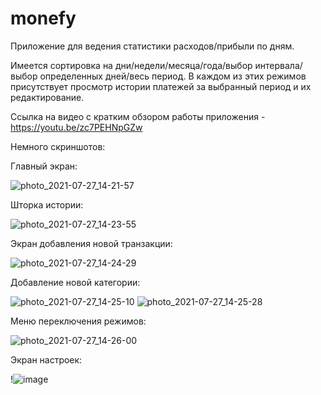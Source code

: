 # monefy

Приложение для ведения статистики расходов/прибыли по дням.

Имеется сортировка на дни/недели/месяца/года/выбор интервала/выбор определенных дней/весь период.
В каждом из этих режимов присутствует просмотр истории платежей за выбранный период  и их редактирование.


Ссылка на видео с кратким обзором работы приложения - https://youtu.be/zc7PEHNpGZw

Немного скриншотов:

Главный экран:

![photo_2021-07-27_14-21-57](https://user-images.githubusercontent.com/71173909/127198844-ac9c5305-c2a1-4e9f-a4d2-5548a7d3a994.jpg)

Шторка истории:

![photo_2021-07-27_14-23-55](https://user-images.githubusercontent.com/71173909/127199150-34e3e7e8-3f97-43d0-8726-a0b28043584e.jpg)

Экран добавления новой транзакции:

![photo_2021-07-27_14-24-29](https://user-images.githubusercontent.com/71173909/127199187-ebdd5422-4efb-49fb-bab9-3bb4abf444fa.jpg)

Добавление новой категории:

![photo_2021-07-27_14-25-10](https://user-images.githubusercontent.com/71173909/127199412-a4f15b0f-5ba3-4023-bda6-68875b531948.jpg)
![photo_2021-07-27_14-25-28](https://user-images.githubusercontent.com/71173909/127199423-3f6da51e-7782-4566-9411-4f056049de74.jpg)

Меню переключения режимов:

![photo_2021-07-27_14-26-00](https://user-images.githubusercontent.com/71173909/127199654-a72b05f4-6271-4257-bf5a-6a2a9c0da59e.jpg)

Экран настроек:

!![image](https://user-images.githubusercontent.com/71173909/128214013-29a0cd30-de15-48e3-ae01-680b5b973e27.png)





